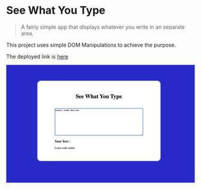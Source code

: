 # See What You Type

> A fairly simple app that displays whatever you write in an separate area.

This project uses simple DOM Manipulations to achieve the purpose.

The deployed link is [here](https://seeyoutype.netlify.app)

![project](Image/See_What_You_Type.png)

